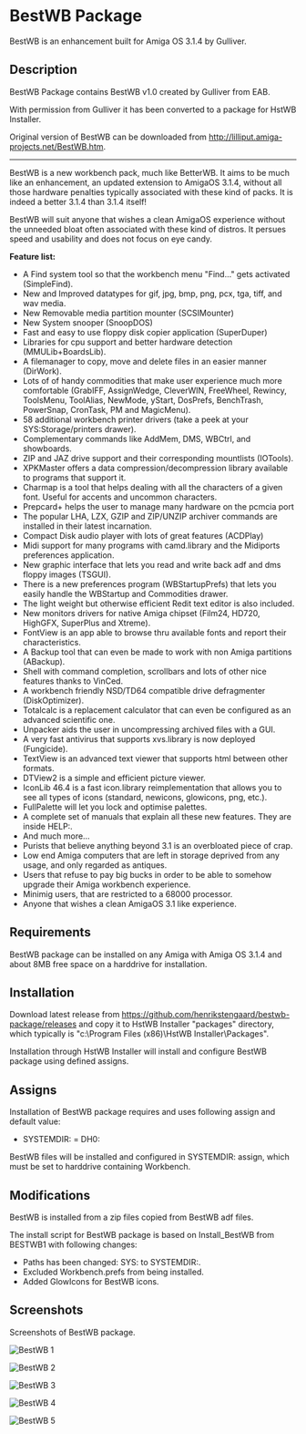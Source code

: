 ﻿# BestWB Package

BestWB is an enhancement built for Amiga OS 3.1.4 by Gulliver.

## Description

BestWB Package contains BestWB v1.0 created by Gulliver from EAB.

With permission from Gulliver it has been converted to a package for HstWB Installer.

Original version of BestWB can be downloaded from http://lilliput.amiga-projects.net/BestWB.htm.

---

BestWB is a new workbench pack, much like BetterWB. It aims to be much like an enhancement, an updated extension to AmigaOS 3.1.4, without all those hardware penalties typically associated with these kind of packs. It is indeed a better 3.1.4 than 3.1.4 itself!

BestWB will suit anyone that wishes a clean AmigaOS experience without the unneeded bloat often associated with these kind of distros. It persues speed and usability and does not focus on eye candy.

**Feature list:**

- A Find system tool so that the workbench menu "Find..." gets activated (SimpleFind).
- New and Improved datatypes for gif, jpg, bmp, png, pcx, tga, tiff, and wav media.
- New Removable media partition mounter (SCSIMounter)
- New System snooper (SnoopDOS)
- Fast and easy to use floppy disk copier application (SuperDuper)
- Libraries for cpu support and better hardware detection (MMULib+BoardsLib).
- A filemanager to copy, move and delete files in an easier manner (DirWork).
- Lots of of handy commodities that make user experience much more comfortable (GrabIFF, AssignWedge, CleverWIN, FreeWheel, Rewincy, ToolsMenu, ToolAlias, NewMode, yStart, DosPrefs, BenchTrash, PowerSnap, CronTask, PM and MagicMenu).
- 58 additional workbench printer drivers (take a peek at your SYS:Storage/printers drawer).
- Complementary commands like AddMem, DMS, WBCtrl, and showboards.
- ZIP and JAZ drive support and their corresponding mountlists (IOTools).
- XPKMaster offers a data compression/decompression library available to programs that support it.
- Charmap is a tool that helps dealing with all the characters of a given font. Useful for accents and uncommon characters.
- Prepcard+ helps the user to manage many hardware on the pcmcia port
- The popular LHA, LZX, GZIP and ZIP/UNZIP archiver commands are installed in their latest incarnation.
- Compact Disk audio player with lots of great features (ACDPlay)
- Midi support for many programs with camd.library and the Midiports preferences application.
- New graphic interface that lets you read and write back adf and dms floppy images (TSGUI).
- There is a new preferences program (WBStartupPrefs) that lets you easily handle the WBStartup and Commodities drawer.
- The light weight but otherwise efficient Redit text editor is also included.
- New monitors drivers for native Amiga chipset (Film24, HD720, HighGFX, SuperPlus and Xtreme).
- FontView is an app able to browse thru available fonts and report their characteristics.
- A Backup tool that can even be made to work with non Amiga partitions (ABackup).
- Shell with command completion, scrollbars and lots of other nice features thanks to VinCed.
- A workbench friendly NSD/TD64 compatible drive defragmenter (DiskOptimizer).
- Totalcalc is a replacement calculator that can even be configured as an advanced scientific one.
- Unpacker aids the user in uncompressing archived files with a GUI.
- A very fast antivirus that supports xvs.library is now deployed (Fungicide).
- TextView is an advanced text viewer that supports html between other formats.
- DTView2 is a simple and efficient picture viewer.
- IconLib 46.4 is a fast icon.library reimplementation that allows you to see all types of icons (standard, newicons, glowicons, png, etc.).
- FullPalette will let you lock and optimise palettes.
- A complete set of manuals that explain all these new features. They are inside HELP:.
- And much more…
- Purists that believe anything beyond 3.1 is an overbloated piece of crap.
- Low end Amiga computers that are left in storage deprived from any usage, and only regarded as antiques.
- Users that refuse to pay big bucks in order to be able to somehow upgrade their Amiga workbench experience.
- Minimig users, that are restricted to a 68000 processor.
- Anyone that wishes a clean AmigaOS 3.1 like experience.

## Requirements

BestWB package can be installed on any Amiga with Amiga OS 3.1.4 and about 8MB free space on a harddrive for installation.

## Installation

Download latest release from https://github.com/henrikstengaard/bestwb-package/releases and copy it to HstWB Installer "packages" directory, which typically is "c:\Program Files (x86)\HstWB Installer\Packages".

Installation through HstWB Installer will install and configure BestWB package using defined assigns.

## Assigns

Installation of BestWB package requires and uses following assign and default value:

- SYSTEMDIR: = DH0:

BestWB files will be installed and configured in SYSTEMDIR: assign, which must be set to harddrive containing Workbench.

## Modifications

BestWB is installed from a zip files copied from BestWB adf files.

The install script for BestWB package is based on Install_BestWB from BESTWB1 with following changes:

- Paths has been changed: SYS: to SYSTEMDIR:.
- Excluded Workbench.prefs from being installed. 
- Added GlowIcons for BestWB icons.

## Screenshots

Screenshots of BestWB package.

![BestWB 1](screenshots/bestwb_1.png?raw=true)

![BestWB 2](screenshots/bestwb_2.png?raw=true)

![BestWB 3](screenshots/bestwb_3.png?raw=true)

![BestWB 4](screenshots/bestwb_4.png?raw=true)

![BestWB 5](screenshots/bestwb_5.png?raw=true)